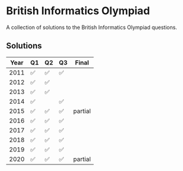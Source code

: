 British Informatics Olympiad
============================

A collection of solutions to the British Informatics Olympiad questions.

Solutions
-----

| Year | Q1 | Q2 | Q3 | Final |
|-|-|-|-|-|
| 2011 | ✅ | ✅ | ✅ | 
| 2012 | ✅ | ✅ | | |
| 2013 | ✅ | ✅ | | |
| 2014 | ✅ | | ✅ | |
| 2015 | ✅ | ✅ | ✅ | partial |
| 2016 | ✅ | ✅ | ✅ | |
| 2017 | ✅ | ✅ | ✅ | | 
| 2018 | ✅ | ✅ | ✅ | |
| 2019 | ✅ | ✅ | ✅ | |
| 2020 | ✅ | ✅ | ✅ | partial |
